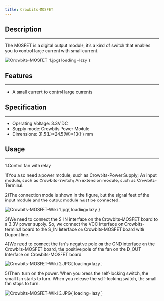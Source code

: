 ```yaml
---
title: Crowbits-MOSFET
---
```


## Description
-----------

The MOSFET is a digital output module, it’s a kind of switch that enables you to control large current with small current.

![Crowbits-MOSFET-1.jpg](https://wiki.elecrow.com/images/thumb/d/db/Crowbits-MOSFET-1.jpg/600px-Crowbits-MOSFET-1.jpg){ loading=lazy }

## Features
--------

- A small current to control large currents

## Specification
-------------

- Operating Voltage: 3.3V DC
- Supply mode: Crowbits Power Module
- Dimensions: 31.5(L)\*24.5(W)\*13(H) mm

## Usage
-----

1.Control fan with relay

1)You also need a power module, such as Crowbits-Power Supply; An input module, such as Crowbits-Switch; An extension module, such as Crowbits-Terminal.

2)The connection mode is shown in the figure, but the signal feet of the input module and the output module must be connected.

![Crowbits-MOSFET-Wiki 1.jpg](https://wiki.elecrow.com/images/thumb/9/9a/Crowbits-MOSFET-Wiki_1.jpg/600px-Crowbits-MOSFET-Wiki_1.jpg){ loading=lazy }

3)We need to connect the S\_IN interface on the Crowbits-MOSFET board to a 3.3V power supply. So, we connect the VCC interface on Crowbits-terminal board to the S\_IN Interface on Crowbits-MOSFET board with Dupont line.

4)We need to connect the fan's negative pole on the GND interface on the Crowbits-MOSFET board, the positive pole of the fan on the D\_OUT Interface on Crowbits-MOSFET board.

![Crowbits-MOSFET-Wiki 2.JPG](https://wiki.elecrow.com/images/thumb/2/2a/Crowbits-MOSFET-Wiki_2.JPG/600px-Crowbits-MOSFET-Wiki_2.JPG){ loading=lazy }

5)Then, turn on the power. When you press the self-locking switch, the small fan starts to turn. When you release the self-locking switch, the small fan stops to turn.

![Crowbits-MOSFET-Wiki 3.JPG](https://wiki.elecrow.com/images/thumb/a/a8/Crowbits-MOSFET-Wiki_3.JPG/600px-Crowbits-MOSFET-Wiki_3.JPG){ loading=lazy }